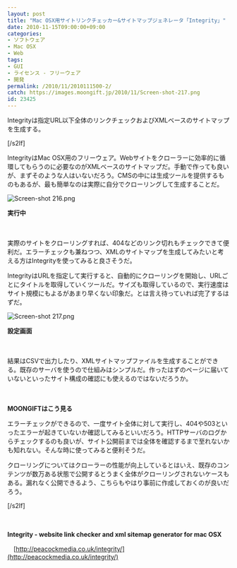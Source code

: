 ```yaml
---
layout: post
title: "Mac OSX用サイトリンクチェッカー&サイトマップジェネレータ「Integrity」"
date: 2010-11-15T09:00:00+09:00
categories:
- ソフトウェア
- Mac OSX
- Web
tags: 
- GUI
- ライセンス - フリーウェア
- 開発
permalink: /2010/11/2010111500-2/
catch: https://images.moongift.jp/2010/11/Screen-shot-217.png
id: 23425
---
```

  

Integrityは指定URL以下全体のリンクチェックおよびXMLベースのサイトマップを生成する。

[/s2If]  
  

IntegrityはMac OSX用のフリーウェア。Webサイトをクローラーに効率的に循環してもらうのに必要なのがXMLベースのサイトマップだ。手動で作っても良いが、まずそのような人はいないだろう。CMSの中には生成ツールを提供するものもあるが、最も簡単なのは実際に自分でクローリングして生成することだ。

  

![Screen-shot 216.png](https://images.moongift.jp/2010/11/Screen-shot-216.png)  
  
**実行中**

  

　

  

実際のサイトをクローリングすれば、404などのリンク切れもチェックできて便利だ。エラーチェックも兼ねつつ、XMLのサイトマップを生成してみたいと考える方はIntegrityを使ってみると良さそうだ。

  
<!--more-->

IntegrityはURLを指定して実行すると、自動的にクローリングを開始し、URLごとにタイトルを取得していくツールだ。サイズも取得しているので、実行速度はサイト規模にもよるがあまり早くない印象だ。とは言え待っていれば完了するはずだ。

  

![Screen-shot 217.png](https://images.moongift.jp/2010/11/Screen-shot-217.png)  
  
**設定画面**

  

　

  

結果はCSVで出力したり、XMLサイトマップファイルを生成することができる。既存のサーバを使うので仕組みはシンプルだ。作ったはずのページに届いていないといったサイト構成の確認にも使えるのではないだろうか。

  

　

  

**MOONGIFTはこう見る**

  

エラーチェックができるので、一度サイト全体に対して実行し、404や503といったエラーが起きていないか確認してみるといいだろう。HTTPサーバのログからチェックするのも良いが、サイト公開前までは全体を確認するまで至れないかも知れない。そんな時に使ってみると便利そうだ。

  

クローリングについてはクローラーの性能が向上しているとはいえ、既存のコンテンツが数万ある状態で公開するとうまく全体がクローリングされないケースもある。漏れなく公開できるよう、こちらもやはり事前に作成しておくのが良いだろう。

[/s2If]  
  

　

  

**Integrity - website link checker and xml sitemap generator for mac OSX**  
  
　[http://peacockmedia.co.uk/integrity/](http://peacockmedia.co.uk/integrity/)

  
